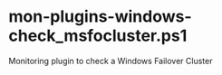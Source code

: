 mon-plugins-windows-check_msfocluster.ps1
=========================================

Monitoring plugin to check a Windows Failover Cluster
